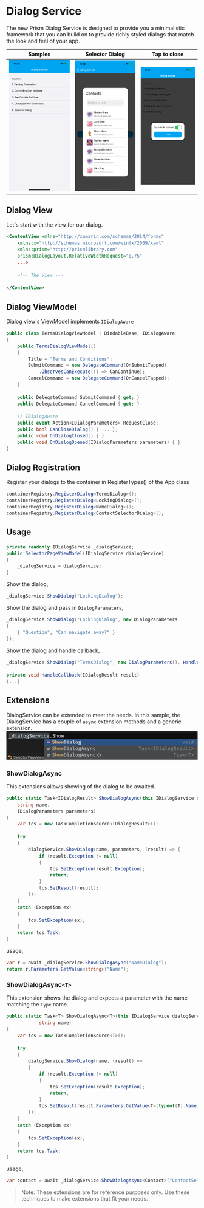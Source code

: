 # Dialog Service

The new Prism Dialog Service is designed to provide you a minimalistic framework that you can build on to provide richly styled dialogs that match the look and feel of your app.

|Samples|Selector Dialog|Tap to close
--|--|--
![](media/main.png) | ![](media/selector.png) | ![](media/tap.png)


## Dialog View
Let's start with the view for our dialog.

```xml
<ContentView xmlns="http://xamarin.com/schemas/2014/forms"
    xmlns:x="http://schemas.microsoft.com/winfx/2009/xaml"
    xmlns:prism="http://prismlibrary.com"
    prism:DialogLayout.RelativeWidthRequest="0.75" 
    ...>
    
    <!-- The View -->

</ContentView>
```
## Dialog ViewModel
Dialog view's ViewModel implements `IDialogAware`
```csharp
public class TermsDialogViewModel : BindableBase, IDialogAware 
{ 
    public TermsDialogViewModel()
    {
        Title = "Terms and Conditions";
        SubmitCommand = new DelegateCommand(OnSubmitTapped)
            .ObservesCanExecute(() => CanContinue);
        CancelCommand = new DelegateCommand(OnCancelTapped);
    }

    public DelegateCommand SubmitCommand { get; }
    public DelegateCommand CancelCommand { get; }

    // IDialogAware
    public event Action<IDialogParameters> RequestClose;
    public bool CanCloseDialog() { ... };
    public void OnDialogClosed() { }
    public void OnDialogOpened(IDialogParameters parameters) { }
}
```
## Dialog Registration
Register your dialogs to the container in RegisterTypes() of the App class
```csharp
containerRegistry.RegisterDialog<TermsDialog>();
containerRegistry.RegisterDialog<LockingDialog>();
containerRegistry.RegisterDialog<NameDialog>();
containerRegistry.RegisterDialog<ContactSelectorDialog>();
```
## Usage
```csharp
private readonly IDialogService _dialogService;
public SelectorPageViewModel(IDialogService dialogService)
{
    _dialogService = dialogService;
}
```
Show the dialog,
```csharp
_dialogService.ShowDialog("LockingDialog");
```
Show the dialog and pass in `DialogParameters`,
```csharp
_dialogService.ShowDialog("LockingDialog", new DialogParameters
{
    { "Question", "Can navigate away?" }
});
```
Show the dialog and handle callback,
```csharp
_dialogService.ShowDialog("TermsDialog", new DialogParameters(), HandleCallback());

private void HandleCallback(IDialogResult result)
{...}
```
## Extensions
DialogService can be extended to meet the needs. In this sample, the DialogService has a couple of `async` extension methods and a generic extension.
![extensions](media/extensions.png)
### ShowDialogAsync
This extensions allows showing of the dialog to be awaited.
```csharp
public static Task<IDialogResult> ShowDialogAsync(this IDialogService dialogService,
    string name,
    IDialogParameters parameters)
{
    var tcs = new TaskCompletionSource<IDialogResult>();

    try
    {
        dialogService.ShowDialog(name, parameters, (result) => {
            if (result.Exception != null)
            {
                tcs.SetException(result.Exception);
                return;
            }
            tcs.SetResult(result);
        });
    }
    catch (Exception ex)
    {
        tcs.SetException(ex);
    }
    return tcs.Task;
}
```
usage,
```csharp
var r = await _dialogService.ShowDialogAsync("NameDialog");
return r.Parameters.GetValue<string>("Name");
```

### ShowDialogAsync`<T>`
This extension shows the dialog and expects a parameter with the name matching the `Type` name.
```csharp
public static Task<T> ShowDialogAsync<T>(this IDialogService dialogService,
            string name)
{
    var tcs = new TaskCompletionSource<T>();

    try
    {
        dialogService.ShowDialog(name, (result) =>
        {
            if (result.Exception != null)
            {
                tcs.SetException(result.Exception);
                return;
            }
            tcs.SetResult(result.Parameters.GetValue<T>(typeof(T).Name));
        });
    }
    catch (Exception ex)
    {
        tcs.SetException(ex);
    }
    return tcs.Task;
}
```
usage,
```csharp
var contact = await _dialogService.ShowDialogAsync<Contact>("ContactSelectorDialog");
```
>Note: These extensions are for reference purposes only. Use these techniques to make extensions that fit your needs.